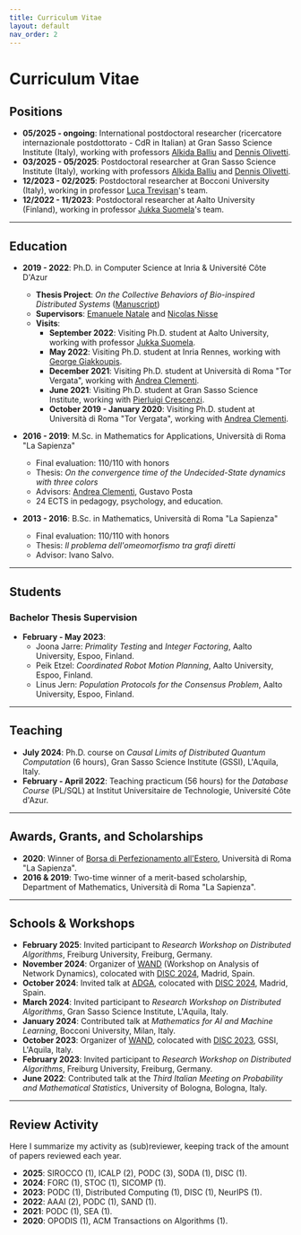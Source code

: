 ```yaml
---
title: Curriculum Vitae
layout: default
nav_order: 2
---
```


# Curriculum Vitae

## Positions

- **05/2025 - ongoing**: International postdoctoral researcher (ricercatore internazionale postdottorato - CdR in Italian) at Gran Sasso Science Institute (Italy), working with professors [Alkida Balliu](https://alkida.net/) and [Dennis Olivetti](https://olidennis.github.io/).
- **03/2025 - 05/2025**: Postdoctoral researcher at Gran Sasso Science Institute (Italy), working with professors [Alkida Balliu](https://alkida.net/) and [Dennis Olivetti](https://olidennis.github.io/).
- **12/2023 - 02/2025**: Postdoctoral researcher at Bocconi University (Italy), working in professor [Luca Trevisan](https://lucatrevisan.github.io/)'s team.
- **12/2022 - 11/2023**: Postdoctoral researcher at Aalto University (Finland), working in professor [Jukka Suomela](https://jukkasuomela.fi/)'s team.

---

## Education

- **2019 - 2022**: Ph.D. in Computer Science at Inria & Université Côte D'Azur  
  - **Thesis Project**: *On the Collective Behaviors of Bio-inspired Distributed Systems* ([Manuscript](https://hal.science/tel-03906167))  
  - **Supervisors**: [Emanuele Natale](https://natema.github.io/ema-webpage/) and [Nicolas Nisse](http://www-sop.inria.fr/members/Nicolas.Nisse/)
  - **Visits**:
    - **September 2022**: Visiting Ph.D. student at Aalto University, working with professor [Jukka Suomela](https://jukkasuomela.fi/).
    - **May 2022**: Visiting Ph.D. student at Inria Rennes, working with [George Giakkoupis](https://sites.google.com/site/ggiakk/home).
    - **December 2021**: Visiting Ph.D. student at Università di Roma \"Tor Vergata\", working with [Andrea Clementi](https://www.mat.uniroma2.it/~clementi/).
    - **June 2021**: Visiting Ph.D. student at Gran Sasso Science Institute, working with [Pierluigi Crescenzi](https://www.pilucrescenzi.it/).
    - **October 2019 - January 2020**: Visiting Ph.D. student at Università di Roma \"Tor Vergata\", working with [Andrea Clementi](https://www.mat.uniroma2.it/~clementi/).

- **2016 - 2019**: M.Sc. in Mathematics for Applications, Università di Roma \"La Sapienza\"  
  - Final evaluation: 110/110 with honors  
  - Thesis: *On the convergence time of the Undecided-State dynamics with three colors*  
  - Advisors: [Andrea Clementi](https://www.mat.uniroma2.it/~clementi/), Gustavo Posta  
  - 24 ECTS in pedagogy, psychology, and education.

- **2013 - 2016**: B.Sc. in Mathematics, Università di Roma \"La Sapienza\"  
  - Final evaluation: 110/110 with honors  
  - Thesis: *Il problema dell'omeomorfismo tra grafi diretti*  
  - Advisor: Ivano Salvo.

---

## Students

### Bachelor Thesis Supervision
- **February - May 2023**:
  - Joona Jarre: *Primality Testing* and *Integer Factoring*, Aalto University, Espoo, Finland.
  - Peik Etzel: *Coordinated Robot Motion Planning*, Aalto University, Espoo, Finland.
  - Linus Jern: *Population Protocols for the Consensus Problem*, Aalto University, Espoo, Finland.

---

## Teaching

- **July 2024**: Ph.D. course on *Causal Limits of Distributed Quantum Computation* (6 hours), Gran Sasso Science Institute (GSSI), L'Aquila, Italy.
- **February - April 2022**: Teaching practicum (56 hours) for the *Database Course* (PL/SQL) at Institut Universitaire de Technologie, Université Côte d'Azur.

---

## Awards, Grants, and Scholarships

- **2020**: Winner of [Borsa di Perfezionamento all'Estero](https://www.uniroma1.it/it/pagina/borse-di-perfezionamento-allestero), Università di Roma \"La Sapienza\".
- **2016 & 2019**: Two-time winner of a merit-based scholarship, Department of Mathematics, Università di Roma \"La Sapienza\".

---

## Schools & Workshops

- **February 2025**: Invited participant to *Research Workshop on Distributed Algorithms*, Freiburg University, Freiburg, Germany.
- **November 2024**: Organizer of [WAND](https://sites.google.com/view/wand2024) (Workshop on Analysis of Network Dynamics), colocated with [DISC 2024](https://www.disc-conference.org/wp/disc2024/), Madrid, Spain.
- **October 2024**: Invited talk at [ADGA](https://adga-workshop.org/2024/), colocated with [DISC 2024](https://www.disc-conference.org/wp/disc2024/), Madrid, Spain.
- **March 2024**: Invited participant to *Research Workshop on Distributed Algorithms*, Gran Sasso Science Institute, L'Aquila, Italy.
- **January 2024**: Contributed talk at *Mathematics for AI and Machine Learning*, Bocconi University, Milan, Italy.
- **October 2023**: Organizer of [WAND](https://sites.google.com/view/wand2023), colocated with [DISC 2023](http://www.disc-conference.org/wp/disc2023/), GSSI, L'Aquila, Italy.
- **February 2023**: Invited participant to *Research Workshop on Distributed Algorithms*, Freiburg University, Freiburg, Germany.
- **June 2022**: Contributed talk at the *Third Italian Meeting on Probability and Mathematical Statistics*, University of Bologna, Bologna, Italy.

---

## Review Activity

Here I summarize my activity as (sub)reviewer, keeping track of the amount of papers reviewed each year.

- **2025**: SIROCCO (1), ICALP (2), PODC (3), SODA (1), DISC (1).
- **2024**: FORC (1), STOC (1), SICOMP (1).
- **2023**: PODC (1), Distributed Computing (1), DISC (1), NeurIPS (1).  
- **2022**: AAAI (2), PODC (1), SAND (1).  
- **2021**: PODC (1), SEA (1).  
- **2020**: OPODIS (1), ACM Transactions on Algorithms (1).
